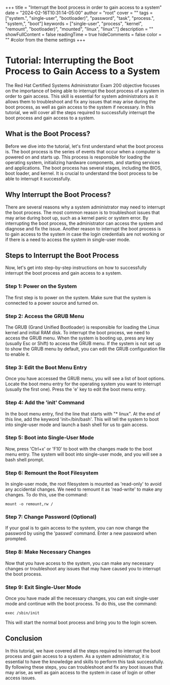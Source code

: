+++
title = "Interrupt the boot process in order to gain access to a system"
date = "2024-02-16T10:31:14-05:00"
author = "root"
cover = ""
tags = ["system.", "single-user", "bootloader)", "password", "task", "process.", "system,", "boot"]
keywords = ["single-user", "process", "kernel", "remount", "bootloader)", "mounted", "linux", "linux"."]
description = ""
showFullContent = false
readingTime = true
hideComments = false
color = "" #color from the theme settings
+++


# Tutorial: Interrupting the Boot Process to Gain Access to a System
 
The Red Hat Certified Systems Administrator Exam 200 objective focuses on the importance of being able to interrupt the boot process of a system in order to gain access. This skill is essential for system administrators as it allows them to troubleshoot and fix any issues that may arise during the boot process, as well as gain access to the system if necessary. In this tutorial, we will cover all the steps required to successfully interrupt the boot process and gain access to a system.

## What is the Boot Process?

Before we dive into the tutorial, let's first understand what the boot process is. The boot process is the series of events that occur when a computer is powered on and starts up. This process is responsible for loading the operating system, initializing hardware components, and starting services and applications. The boot process has several stages, including the BIOS, boot loader, and kernel. It is crucial to understand the boot process to be able to interrupt it successfully.

## Why Interrupt the Boot Process?

There are several reasons why a system administrator may need to interrupt the boot process. The most common reason is to troubleshoot issues that may arise during boot up, such as a kernel panic or system error. By interrupting the boot process, the administrator can access the system and diagnose and fix the issue. Another reason to interrupt the boot process is to gain access to the system in case the login credentials are not working or if there is a need to access the system in single-user mode.

## Steps to Interrupt the Boot Process

Now, let's get into step-by-step instructions on how to successfully interrupt the boot process and gain access to a system.

### Step 1: Power on the System

The first step is to power on the system. Make sure that the system is connected to a power source and turned on.

### Step 2: Access the GRUB Menu

The GRUB (Grand Unified Bootloader) is responsible for loading the Linux kernel and initial RAM disk. To interrupt the boot process, we need to access the GRUB menu. When the system is booting up, press any key (usually Esc or Shift) to access the GRUB menu. If the system is not set up to show the GRUB menu by default, you can edit the GRUB configuration file to enable it.

### Step 3: Edit the Boot Menu Entry

Once you have accessed the GRUB menu, you will see a list of boot options. Locate the boot menu entry for the operating system you want to interrupt (usually the first one). Press the 'e' key to edit the boot menu entry.

### Step 4: Add the 'init' Command

In the boot menu entry, find the line that starts with "* linux". At the end of this line, add the keyword 'init=/bin/bash'. This will tell the system to boot into single-user mode and launch a bash shell for us to gain access.

### Step 5: Boot into Single-User Mode

Now, press 'Ctrl+x' or 'F10' to boot with the changes made to the boot menu entry. The system will boot into single-user mode, and you will see a bash shell prompt.

### Step 6: Remount the Root Filesystem

In single-user mode, the root filesystem is mounted as 'read-only' to avoid any accidental changes. We need to remount it as 'read-write' to make any changes. To do this, use the command:

```
mount -o remount,rw /
```

### Step 7: Change Password (Optional)

If your goal is to gain access to the system, you can now change the password by using the 'passwd' command. Enter a new password when prompted.

### Step 8: Make Necessary Changes

Now that you have access to the system, you can make any necessary changes or troubleshoot any issues that may have caused you to interrupt the boot process.

### Step 9: Exit Single-User Mode

Once you have made all the necessary changes, you can exit single-user mode and continue with the boot process. To do this, use the command:

```
exec /sbin/init
```

This will start the normal boot process and bring you to the login screen.

## Conclusion

In this tutorial, we have covered all the steps required to interrupt the boot process and gain access to a system. As a system administrator, it is essential to have the knowledge and skills to perform this task successfully. By following these steps, you can troubleshoot and fix any boot issues that may arise, as well as gain access to the system in case of login or other access issues. 